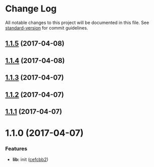 # Change Log

All notable changes to this project will be documented in this file. See [standard-version](https://github.com/conventional-changelog/standard-version) for commit guidelines.

<a name="1.1.5"></a>
## [1.1.5](https://github.com/vesparny/brcast/compare/v1.1.4...v1.1.5) (2017-04-08)



<a name="1.1.4"></a>
## [1.1.4](https://github.com/vesparny/brcast/compare/v1.1.3...v1.1.4) (2017-04-08)



<a name="1.1.3"></a>
## [1.1.3](https://github.com/vesparny/brcast/compare/v1.1.2...v1.1.3) (2017-04-07)



<a name="1.1.2"></a>
## [1.1.2](https://github.com/vesparny/brcast/compare/v1.1.1...v1.1.2) (2017-04-07)



<a name="1.1.1"></a>
## [1.1.1](https://github.com/vesparny/brcast/compare/v1.1.0...v1.1.1) (2017-04-07)



<a name="1.1.0"></a>
# 1.1.0 (2017-04-07)


### Features

* **lib:** init ([cefcbb2](https://github.com/vesparny/brcast/commit/cefcbb2))
